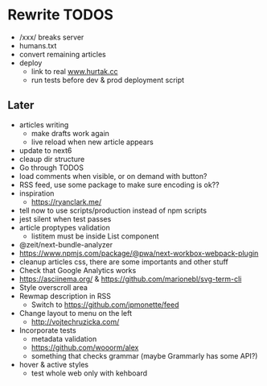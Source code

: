 # Rewrite TODOS

* /xxx/ breaks server
* humans.txt
* convert remaining articles
* deploy
  * link to real www.hurtak.cc
  * run tests before dev & prod deployment script

## Later

* articles writing
  * make drafts work again
  * live reload when new article appears
* update to next6
* cleaup dir structure
* Go through TODOS
* load comments when visible, or on demand with button?
* RSS feed, use some package to make sure encoding is ok??
* inspiration
  * https://ryanclark.me/
* tell now to use scripts/production instead of npm scripts
* jest silent when test passes
* article proptypes validation
  * listitem must be inside List component
* @zeit/next-bundle-analyzer
* https://www.npmjs.com/package/@pwa/next-workbox-webpack-plugin
* cleanup articles css, there are some importants and other stuff
* Check that Google Analytics works
* https://asciinema.org/ & https://github.com/marionebl/svg-term-cli
* Style overscroll area
* Rewmap description in RSS
  * Switch to https://github.com/jpmonette/feed
* Change layout to menu on the left
  * http://vojtechruzicka.com/
* Incorporate tests
  * metadata validation
  * https://github.com/wooorm/alex
  * something that checks grammar (maybe Grammarly has some API?)
* hover & active styles
  * test whole web only with kehboard
